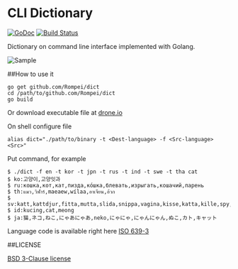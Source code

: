 # CLI Dictionary

[![GoDoc](https://godoc.org/github.com/Rompei/dict?status.png)](https://godoc.org/github.com/Rompei/dict)
[![Build Status](https://drone.io/github.com/Rompei/dict/status.png)](https://drone.io/github.com/Rompei/dict/latest)


Dictionary on command line interface implemented with Golang.

![Sample](https://gyazo.com/f6a5ea8720e45bcc53be9d31155d2643.gif "sample")

##How to use it

```
go get github.com/Rompei/dict
cd /path/to/github.com/Rompei/dict
go build
```

Or download executable file at [drone.io](https://drone.io/github.com/Rompei/dict/files)


On shell configure file

```
alias dict="./path/to/binary -t <Dest-language> -f <Src-language> <Src>"
```

Put command, for example

```
$ ./dict -f en -t kor -t jpn -t rus -t ind -t swe -t tha cat
$ ko:고양이,고양잇과
$ ru:кошка,кот,кат,пизда,ко́шка,блевать,изрыгать,кошачий,парень
$ th:แมว,วิฬาร์,maeaew,wílaa,อาเจียน,อ้วก
$ sv:katt,kattdjur,fitta,mutta,slida,snippa,vagina,kisse,katta,kille,spy,tamkatt,typ
$ id:kucing,cat,meong
$ ja:猫,ネコ,ねこ,にゃあにゃあ,neko,にゃにゃ,にゃんにゃん,ぬこ,カト,キャット
```

Language code is available right here [ISO 639-3](https://en.wikipedia.org/wiki/List_of_ISO_639-3_codes)

##LICENSE

[BSD 3-Clause license](http://opensource.org/licenses/BSD-3-Clause)
